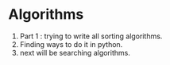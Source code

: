 # Algorithms
1) Part 1 : trying to write all sorting algorithms. 
2) Finding ways to do it in python.
3) next will be searching algorithms.
